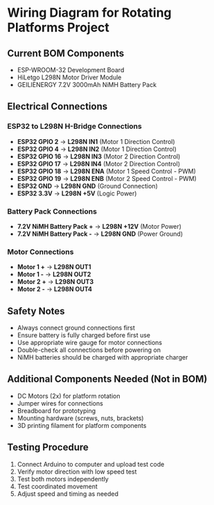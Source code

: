 # Wiring Diagram for Rotating Platforms Project

## Current BOM Components
- ESP-WROOM-32 Development Board
- HiLetgo L298N Motor Driver Module  
- GEILIENERGY 7.2V 3000mAh NiMH Battery Pack

## Electrical Connections

### ESP32 to L298N H-Bridge Connections
- **ESP32 GPIO 2** → **L298N IN1** (Motor 1 Direction Control)
- **ESP32 GPIO 4** → **L298N IN2** (Motor 1 Direction Control)
- **ESP32 GPIO 16** → **L298N IN3** (Motor 2 Direction Control)
- **ESP32 GPIO 17** → **L298N IN4** (Motor 2 Direction Control)
- **ESP32 GPIO 18** → **L298N ENA** (Motor 1 Speed Control - PWM)
- **ESP32 GPIO 19** → **L298N ENB** (Motor 2 Speed Control - PWM)
- **ESP32 GND** → **L298N GND** (Ground Connection)
- **ESP32 3.3V** → **L298N +5V** (Logic Power)

### Battery Pack Connections
- **7.2V NiMH Battery Pack +** → **L298N +12V** (Motor Power)
- **7.2V NiMH Battery Pack -** → **L298N GND** (Power Ground)

### Motor Connections
- **Motor 1 +** → **L298N OUT1**
- **Motor 1 -** → **L298N OUT2**
- **Motor 2 +** → **L298N OUT3**
- **Motor 2 -** → **L298N OUT4**

## Safety Notes
- Always connect ground connections first
- Ensure battery is fully charged before first use
- Use appropriate wire gauge for motor connections
- Double-check all connections before powering on
- NiMH batteries should be charged with appropriate charger

## Additional Components Needed (Not in BOM)
- DC Motors (2x) for platform rotation
- Jumper wires for connections
- Breadboard for prototyping
- Mounting hardware (screws, nuts, brackets)
- 3D printing filament for platform components

## Testing Procedure
1. Connect Arduino to computer and upload test code
2. Verify motor direction with low speed test
3. Test both motors independently
4. Test coordinated movement
5. Adjust speed and timing as needed 
